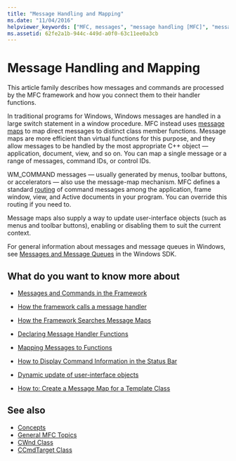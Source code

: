 ```yaml
---
title: "Message Handling and Mapping"
ms.date: "11/04/2016"
helpviewer_keywords: ["MFC, messages", "message handling [MFC]", "message maps [MFC]"]
ms.assetid: 62fe2a1b-944c-449d-a0f0-63c11ee0a3cb
---
```

# Message Handling and Mapping

This article family describes how messages and commands are processed by the MFC framework and how you connect them to their handler functions.

In traditional programs for Windows, Windows messages are handled in a large switch statement in a window procedure. MFC instead uses [message maps](../mfc/message-categories.md) to map direct messages to distinct class member functions. Message maps are more efficient than virtual functions for this purpose, and they allow messages to be handled by the most appropriate C++ object — application, document, view, and so on. You can map a single message or a range of messages, command IDs, or control IDs.

WM_COMMAND messages — usually generated by menus, toolbar buttons, or accelerators — also use the message-map mechanism. MFC defines a standard [routing](../mfc/command-routing.md) of command messages among the application, frame window, view, and Active documents in your program. You can override this routing if you need to.

Message maps also supply a way to update user-interface objects (such as menus and toolbar buttons), enabling or disabling them to suit the current context.

For general information about messages and message queues in Windows, see [Messages and Message Queues](/windows/desktop/winmsg/messages-and-message-queues) in the Windows SDK.

## What do you want to know more about

- [Messages and Commands in the Framework](../mfc/messages-and-commands-in-the-framework.md)

- [How the framework calls a message handler](../mfc/how-the-framework-calls-a-handler.md)

- [How the Framework Searches Message Maps](../mfc/how-the-framework-searches-message-maps.md)

- [Declaring Message Handler Functions](../mfc/declaring-message-handler-functions.md)

- [Mapping Messages to Functions](../mfc/reference/mapping-messages-to-functions.md)

- [How to Display Command Information in the Status Bar](../mfc/how-to-display-command-information-in-the-status-bar.md)

- [Dynamic update of user-interface objects](../mfc/how-to-update-user-interface-objects.md)

- [How to: Create a Message Map for a Template Class](../mfc/how-to-create-a-message-map-for-a-template-class.md)

## See also

- [Concepts](../mfc/mfc-concepts.md)
- [General MFC Topics](../mfc/general-mfc-topics.md)
- [CWnd Class](../mfc/reference/cwnd-class.md)
- [CCmdTarget Class](../mfc/reference/ccmdtarget-class.md)
